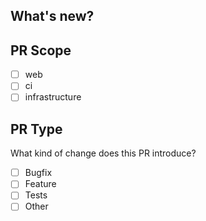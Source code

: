 ## What's new?

<!-- Please resume summary of changes -->
<!-- If you are including UI changes, please add a screenshot in a comment. -->

## PR Scope

- [ ] web
- [ ] ci
- [ ] infrastructure

## PR Type

What kind of change does this PR introduce?

- [ ] Bugfix
- [ ] Feature
- [ ] Tests
- [ ] Other
